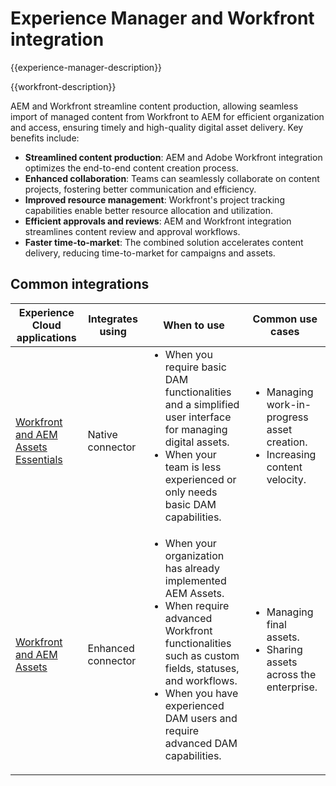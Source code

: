 ---
---

# Experience Manager and Workfront integration

{{experience-manager-description}}

{{workfront-description}}

AEM and Workfront streamline content production, allowing seamless import of managed content from Workfront to AEM for efficient organization and access, ensuring timely and high-quality digital asset delivery. Key benefits include: 

+ **Streamlined content production**: AEM and Adobe Workfront integration optimizes the end-to-end content creation process.
+ **Enhanced collaboration**: Teams can seamlessly collaborate on content projects, fostering better communication and efficiency.
+ **Improved resource management**: Workfront's project tracking capabilities enable better resource allocation and utilization.
+ **Efficient approvals and reviews**: AEM and Workfront integration streamlines content review and approval workflows.
+ **Faster time-to-market**: The combined solution accelerates content delivery, reducing time-to-market for campaigns and assets.

## Common integrations

<table>
    <thead>
        <tr>
            <th>Experience Cloud applications</th>
            <th>Integrates using</th>
            <th>When to use</th>
            <th>Common use cases</th>
        </tr>
    </thead>
    <tbody>
        <tr>
            <td><a href="https://experienceleague.adobe.com/docs/experience-manager-learn/assets-essentials/workfront/configure.html" target="_blank" rel="noreferrer">Workfront and AEM Assets Essentials</a></td>
            <td>Native connector</td>
            <td>
              <ul style="margin-top: 0;">
                <li>When you require basic DAM functionalities and a simplified user interface for managing digital assets.</li>
                <li>When your team is less experienced or only needs basic DAM capabilities.</li>
              </ul>
            </td>
            <td>
                <ul style="margin-top: 0;">
                  <li>Managing work-in-progress asset creation.</li>
                  <li>Increasing content velocity.</li>
                </ul>
            </td>
        </tr>
        <tr>
            <td><a href="https://experienceleague.adobe.com/docs/experience-manager-learn/assets/workfront/enhanced-connector/aem-experts-series/overview.html" target="_blank" rel="noreferrer">Workfront and AEM Assets</a></td>
            <td>Enhanced connector</td>
            <td>
                <ul style="margin-top: 0;">
                    <li>When your organization has already implemented AEM Assets.</li>
                    <li>When require advanced Workfront functionalities such as custom fields, statuses, and workflows.</li>
                    <li>When you have experienced DAM users and require advanced DAM capabilities.</li>
                </ul>
            </td>
            <td>
              <ul style="margin-top: 0;">
                <li>Managing final assets.</li>
                <li>Sharing assets across the enterprise.</li>
              </ul>
            </td>
        </tr>
    </tbody>          
</table>
